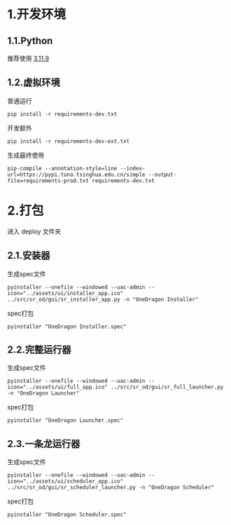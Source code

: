 # 1.开发环境

## 1.1.Python

推荐使用 [3.11.9](https://www.python.org/downloads/release/python-3119/)

## 1.2.虚拟环境

普通运行

```shell
pip install -r requirements-dev.txt
```

开发额外

```shell
pip install -r requirements-dev-ext.txt
```

生成最终使用

```shell
pip-compile --annotation-style=line --index-url=https://pypi.tuna.tsinghua.edu.cn/simple --output-file=requirements-prod.txt requirements-dev.txt
```

# 2.打包

进入 deploy 文件夹

## 2.1.安装器

生成spec文件

```shell
pyinstaller --onefile --windowed --uac-admin --icon="../assets/ui/installer_app.ico" ../src/sr_od/gui/sr_installer_app.py -n "OneDragon Installer"
```

spec打包

```shell
pyinstaller "OneDragon Installer.spec"
```

## 2.2.完整运行器

生成spec文件

```shell
pyinstaller --onefile --windowed --uac-admin --icon="../assets/ui/full_app.ico" ../src/sr_od/gui/sr_full_launcher.py -n "OneDragon Launcher"
```

spec打包
```shell
pyinstaller "OneDragon Launcher.spec"
```

## 2.3.一条龙运行器

生成spec文件

```shell
pyinstaller --onefile --windowed --uac-admin --icon="../assets/ui/scheduler_app.ico" ../src/sr_od/gui/sr_scheduler_launcher.py -n "OneDragon Scheduler"
```

spec打包
```shell
pyinstaller "OneDragon Scheduler.spec"
```

